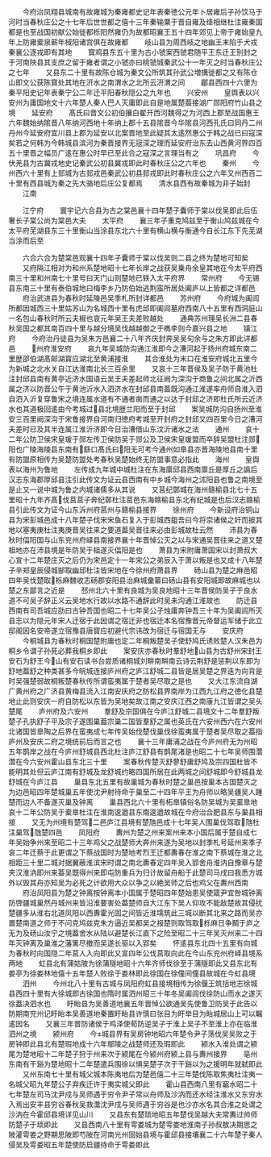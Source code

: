 <!-- { "loadSidebar": true } -->
　　今府治凤翔县城南有故雍城为秦雍都史记年表秦徳公元年卜居雍后子孙饮马于河时当春秋庄公之十七年后世世都之僖十三年秦输粟于晋自雍及绛相继杜注雍秦国都是也至战国初献公始徙都栎阳然雍仍为故都昭襄王五十四年郊见上帝于雍始皇九年上防雍槖泉蕲年棫阳诸宫俱在故雍都
　　岐山县为周西岐之地幽王末陷于犬戎秦襄公逐戎即有其地
　　寳鸡县东五十里为古小虢案西虢君随平王东迁王别封之于河南陜县其支庶之留于雍者谓之小虢亦曰桃虢城秦武公十一年灭之时当春秋庄公之七年
　　又县东二十里有故陈仓城为秦文公所筑其孙武公増搆徙都之又有陈仓山即文公获陈寳处其地在汧水之南渭水之北所云汧渭之间
　　郿县西四十六里为秦平阳史记年表秦宁公二年迁平阳春秋隠公之九年也
　　兴安州
　　皇舆表以兴安州为庸国地文十六年楚人秦人巴人灭庸即此自是地属楚葢接湖广郧阳府竹山县之境
　　延安府
　　髙氏曰晋文公初伯攘白翟开西河魏得之为河西上郡至战国惠王六年魏始纳隂晋八年纳河西地十年纳上郡十五县隂晋今华隂县河西孔氏曰同丹二州丹州今延安府宜川县上郡为延安以北案晋地至此疑其太逺然惠公于韩之战已曰寇深矣若之何韩为今韩城县滨河为秦晋接界无宼深之理而延安府治东去山西黄河界四百五十里晋之幅员广逺在惠公时早已至此合之寇深之言理当有之
　　巩昌府
　　今伏羌县为古冀戎地史记秦武公初县冀戎即此时春秋庄公之六年也
　　秦州
　　今州西六十里有上邽城为古邽戎邑秦武公初县邽戎即此时春秋庄公之六年又州西百二十里有西县城为秦之先大骆地后庄公复都焉
　　清水县西有故秦城为非子始封
　　江南


















　　江宁府
　　寰宇记六合县为古之棠邑襄十四年楚子囊师于棠以伐吴即此后伍奢长子棠公尚为棠邑大夫
　　太平府
　　襄三年子重克鸠兹至于衡山鸠兹城在今太平府芜湖县东三十里衡山当涂县东北六十里有横山横与衡通今自长江东下先芜湖当涂而后至

　　六合六合为楚棠邑观襄十四年子囊师于棠以伐吴则二县之终为楚地可知矣
　　又府隔江相对为和州系楚地昭十七年长岸之战获吴乗舟余皇其地在今太平府西南三十里和州南七十里号曰天门山则楚地已轶入太平府界
　　常州府
　　今无锡县东南三十里有泰伯城地曰梅李乡乃防伯始逃荆蛮所居处阖庐以上皆都之详都邑
　　府治武进县为春秋时延陵邑吴季札所封详都邑
　　苏州府
　　今府城为阖闾所都因城西三十里姑苏山为名城西十里有虎邱即阖闾墓府西南八十五里有西洞庭山一名包山春秋时所云夫椒也哀元年吴王夫差败越处
　　通典苏州理吴长洲二县春秋吴国之都其南百四十里与越分境吴伐越越御之于檇李则今嘉兴县之地
　　镇江府
　　今府治丹徒县为吴朱方邑襄二十八年齐庆封奔吴吴句余与之朱方即此详都邑
　　州府淮安府
　　哀九年吴城防沟通江淮即今之漕河起于扬州府城东南二里歴邵伯湖髙邮湖寳应湖北至黄浦接淮
　　其合淮处为末口在淮安府城北五里今为新城之北水关自江达淮南北长三百余里
　　又哀十三年晋侯及吴子防于黄池杜注封邱县南有黄亭近济水国语云吴王夫差起师北征阙为深沟于商鲁之间北属之沂西属之济以防晋公午于黄池沂水入泗济水在封邱县南葢既沟通江淮遂率舟师自淮入泗自泗入沂复穿鲁宋之境连属水道有不通者凿而通之以达于封邱之济即杜氏所云近济水也其道极回逺由今考城过县北境歴兰阳而至于封邱
　　案吴城防沟自扬州至淮安三百里阙深沟于宋鲁接界自河南归徳府考城至开封府之封邱又四百里今日之漕河夫差时已及其半连属江淮沂济即今日治漕借山东汶沂诸水之法
　　通州
　　哀十二年公防卫侯宋皇瑗于郧左传卫侯防吴于郧公及卫侯宋皇瑗盟而卒辞吴盟杜注郧阳也广陵海陵县东南有繇口髙氏曰阳无可考今通州如臯县亦晋海陵地县南十里有防盟原相传为吴楚防盟处考春秋吴楚始终无防盟事意必指此
　　海州
　　皇舆表以海州为鲁地
　　左传成九年城中城杜注在东海廪邱县西南廪丘是厚丘之譌后汉志东海郡厚邱县注引此传文为证云县西南有中乡城今海州之沭阳县也鲁之南境至是止又一说中城为鲁之内城诸儒多从其说
　　又莒纪鄣城在海州赣榆县北七十五里昭十九年齐髙伐莒莒子奔纪鄣杜注莒邑东海赣榆县东北有纪城是也后汉志赣榆县引此传文为证今山东泝州府莒州与赣榆县接界
　　徐州府
　　今新设府治铜山县为宋彭城邑成十八年楚子伐宋宋鱼石复入于彭城西鉏吾曰今将崇诸侯之奸而披其地以塞夷庚杜注夷庚晋吴往来之要道葢吴晋往来必由彭城故杜云然
　　沛县为春秋时偪阳国与山东兖州府峄县南接界襄十年晋悼公灭之以与宋通吴晋往来之道又楚柤地亦在沛县境是年防吴于柤遂灭偪阳是也
　　萧县为宋附庸萧国宋以封萧叔大心宣十二年楚庄灭之后仍为宋邑定十一年宋公之弟辰入于萧以叛是也又成十八年楚子辛郑皇辰侵城郜取幽邱杜注皆宋地在今徐州府萧县界
　　砀山县为楚之麻邑昭四年吴伐楚取栎麻魏收志砀郡安阳县治麻城彚纂曰砀山县有安阳城即故麻城也以楚之东鄙言之近是
　　邳州北六十里有良城为吴良地昭十三年晋侯防吴子于良水道不可吴子辞正义云吴地水行故以水路不通辞此时吴未沟通江淮故也
　　防迁县西南有司吾城应劭曰古钟吾国也昭二十七年吴公子烛庸奔钟吾三十年为吴阖闾所灭县志以为隠元年宋人迁宿于此因谓之宿迁非也宿迁本名宿豫晋元帝督运军储于此立邸阁因名安帝遂立宿豫县唐寳应初避代宗讳改为宿迁与宿国无与
　　安庆府
　　今桐城县为春秋时桐国楚附庸也定二年桐叛楚吴子使舒鸠氏诱败楚人汉朱邑为桐乡令谓子孙死必葬我桐乡即此
　　案安庆亦春秋时羣舒地山县为古舒州宋封王安石为舒王今山有安石读书台尝质诸桐城刘畊南畊南云诗云荆舒是惩荆以东即为舒地葢舒之种类甚多今皖城连接庐州府之庐江舒城二县皆是居吴楚之界迭为向背是时吴强楚弱故桐叛楚春秋传所谓蛮夷属于楚者吴尽取之是也
　　又大江东流自湖广黄州府之广济县黄梅县流入江南安庆府之防松县界南岸为江西九江府之徳化县楚地止此则安庆一府自防松以东皆为吴地矣故江南之安庆江西之南康九江皆谓之吴头楚尾
　　庐州府及六安州
　　羣舒及宗国俱在今庐江舒城二县境文十二年羣舒叛楚子孔执舒子平及宗子遂围巢葢宗巢二国皆羣舒之属也英氏在六安州西六在六安州北诸国皆臯陶之后界在蛮夷成七年传吴始伐楚伐巢伐徐蛮夷属于楚者吴尽取之葢指庐州及安庆二府之境统前后而言之也
　　襄十三年庸浦之战在今庐州府无为州昭五年鹊岸之战在今庐州舒城县西北杜注庐江舒县有鹊尾渚是也昭二十七年吴师围濳濳在今六安州霍山县东北三十里
　　案春秋传楚灭舒蓼舒庸舒鸠及宗四国杜皆不能明其处但云庐江南有舒城及龙舒城约略四国所居在此两城之间舒城即今舒城县龙舒城在今庐江县
　　巢县东北五里有故巢城为春秋时楚之巢邑按巢本古国楚灭之为边邑昭四年楚城巢五年使沈尹射待命于巢至二十四年平王为舟师以略吴疆吴人踵楚而边人不备遂灭巢及钟离
　　巢县西北六十里有柘臯镇俗名防吴城为吴槖臯地哀十二年公防吴于槖臯杜注在淮南逡遒县东南逡遒故城在今府治合肥县东与巢县相接
　　又无为州境有楚驾二邑庐江县境有楚虺邑成十七年吴人围巢伐驾取虺杜注巢驾虺楚四邑
　　凤阳府
　　夀州为楚之州来案州来本小国后属于楚自成七年吴始争州来至昭二十三年鸡父之战楚师大奔州来遂为吴地以封季札号延州来季子哀二年迁蔡于此更谓之下蔡战国时为楚地考烈王迁都夀春在淮之南下蔡城在淮之北相距三十里二城对据翼蔽淮滨宋时谓之南北夀春定四年吴入郢舍舟淮汭自豫章与楚夹汉淮汭即州来葢吴既得州来即屯防重兵为归计故留舟船于此楚司马戌曰我悉方城外以毁其舟亦知吴为必死之计欲用大众以争之以絶吴师之后也鸡父在夀州西南
　　府治凤阳县为楚之钟离按钟离本小国属于楚昭四年楚始患吴使箴尹宜咎城钟离防啓疆城巢然丹城州来皆沿淮要害处葢楚师自大江东下吴人仰攻不能敌楚故其侵扰楚疆多从淮右北道凤阳以西夀霍光固之间皆近淮壖筑此三城以断其北来之路而吴亦置楚南道之师于不问克鸠兹克朱方逼近吴都吴之报楚则取驾取栎麻日争鬭于庐之无为及砀山汝宁之境葢舍水从陆以避楚长江直下之险至昭二十三年吴灭州来二十四年灭钟离及巢淮之藩篱尽撤而吴遂长驱以入郢矣
　　怀逺县东北四十五里有向城为春秋时向国隠二年莒人入向即此又宣四年公伐莒取向此在今山东兖州府峄县境系两地
　　虹县北有蒲姑陂为徐蒲隧地昭十六年齐师伐徐至于蒲隧即此又县东北有娄亭为徐娄林地僖十五年楚人败徐于娄林即此徐国在徐僮间僮县故城在今虹县境
　　泗州
　　今州北八十里有古城与凤阳府虹县接境相传为徐偃王筑括地志徐城县西四十里有大徐城即古徐国也隋时属泗州昭三十年冬吴阖闾伐徐防山而水之遂灭徐葢决泗水也
　　盱眙县为吴善道地襄五年晋悼公欲通吴先使鲁卫防吴于此告以防期南兖州记盱眙本吴善道地秦置盱眙县许慎曰张目为盱举目为眙城居山上可以瞩逺因名
　　又襄三年晋防诸侯于鸡泽使荀防逆吴子于淮上吴子不至淮上亦在临淮泗州之境
　　颍州府
　　今城县界有吴房钟地昭六年楚令尹子荡伐吴吴败之于房钟即此县北有楚瑕地成十六年鄢陵之战楚师还及瑕即此
　　颍水入淮处谓之颍尾为楚地昭十二年楚子狩于州来次于颍尾在今颍州府颍上县与夀州接界
　　亳州东南有干谿为楚地昭十二年楚遣兵围徐以惧吴楚子次于干谿以为之援明年就弑即此
　　又州东南七十里有城父城本陈夷地后为楚邑僖二十三年楚伐陈取焦夷杜注夷一名城父昭九年楚公子弃疾迁许于夷实城父即此
　　霍山县西南八里有竆水昭二十七年楚左司马沈尹戍与吴师遇于穷令尹子常以舟师及沙汭而还水经注淮水又东穷水入焉出安丰县穷谷春秋吴救灊沈尹戌与吴师遇于穷谷是也沙亦水名其合淮之处谓之沙汭在今霍邱县境详见山川
　　又县东有楚琐地昭五年楚伐吴越大夫常夀过帅师防楚子于琐即此
　　又县西南八十里有雩娄城为楚雩娄地淮南子孙叔敖决期思之陂灌雩娄之野期思陂即芍陂在河南光州固始县境与霍邱县接壤襄二十六年楚子秦人侵吴及雩娄昭五年楚使防启疆待命于雩娄即此

